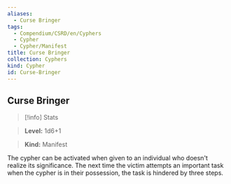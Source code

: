 ```yaml
---
aliases:
  - Curse Bringer
tags:
  - Compendium/CSRD/en/Cyphers
  - Cypher
  - Cypher/Manifest
title: Curse Bringer
collection: Cyphers
kind: Cypher
id: Curse-Bringer
---
```

## Curse Bringer    
>[!info] Stats    
> **Level:** 1d6+1    
> **Kind:** Manifest  
    
The cypher can be activated when given to an individual who doesn't realize its significance. The next time the victim attempts an important task when the cypher is in their possession, the task is hindered by three steps.
